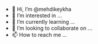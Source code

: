- 👋 Hi, I’m @mehdikeykha
- 👀 I’m interested in ...
- 🌱 I’m currently learning ...
- 💞️ I’m looking to collaborate on ...
- 📫 How to reach me ...

<!---
mehdikeykha/mehdikeykha is a ✨ special ✨ repository because its `README.md` (this file) appears on your GitHub profile.
You can click the Preview link to take a look at your changes.
--->
